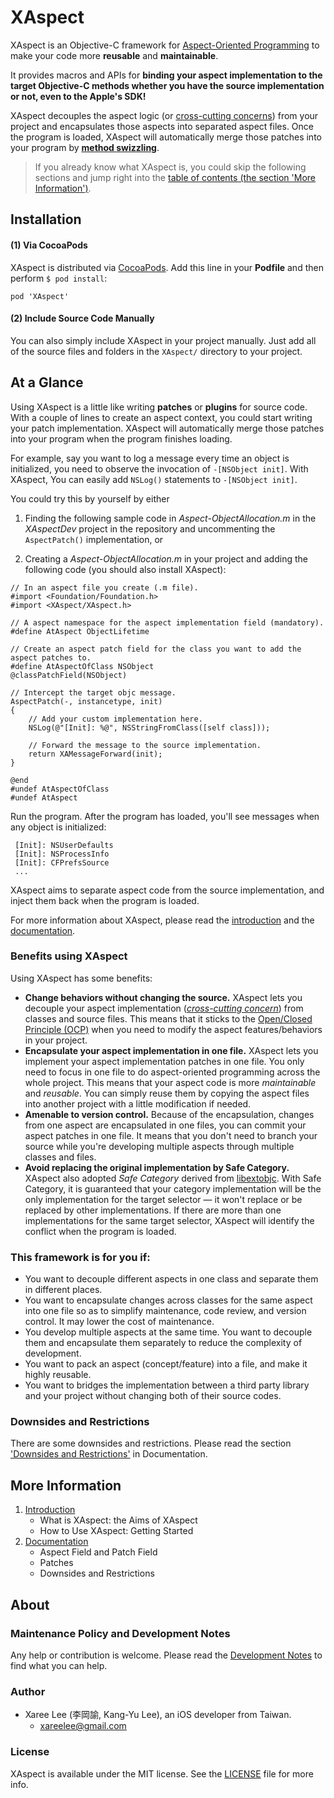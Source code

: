 # XAspect

XAspect is an Objective-C framework for [Aspect-Oriented Programming] to make your code more **reusable** and **maintainable**.

It provides macros and APIs for **binding your aspect implementation to the target Objective-C methods whether you have the source implementation or not, even to the Apple's SDK!**

XAspect decouples the aspect logic (or [cross-cutting concerns]) from your project and encapsulates those aspects into separated aspect files. Once the program is loaded, XAspect will automatically merge those patches into your program by [**method swizzling**][method swizzling].

> If you already know what XAspect is, you could skip the following sections and jump right into the [table of contents (the section 'More Information')](#more_information).


Installation
------------

#### (1) Via CocoaPods

XAspect is distributed via [CocoaPods]. Add this line in your **Podfile** and then perform `$ pod install`:

	pod 'XAspect'

#### (2) Include Source Code Manually

You can also simply include XAspect in your project manually. Just add all of the source files and folders in the `XAspect/` directory to your project.

At a Glance
-----------

Using XAspect is a little like writing **patches** or **plugins** for source code. With a couple of lines to create an aspect context, you could start writing your patch implementation. XAspect will automatically merge those patches into your program when the program finishes loading.

For example, say you want to log a message every time an object is initialized, you need to observe the invocation of `-[NSObject init]`. With XAspect, You can easily add `NSLog()` statements to `-[NSObject init]`.

You could try this by yourself by either

 1. Finding the following sample code in *Aspect-ObjectAllocation.m* in the *XAspectDev* project in the repository and uncommenting the `AspectPatch()` implementation, or

 2. Creating a *Aspect-ObjectAllocation.m* in your project and adding the following code (you should also install XAspect):


```objc
// In an aspect file you create (.m file).
#import <Foundation/Foundation.h>
#import <XAspect/XAspect.h>

// A aspect namespace for the aspect implementation field (mandatory).
#define AtAspect ObjectLifetime

// Create an aspect patch field for the class you want to add the aspect patches to.
#define AtAspectOfClass NSObject
@classPatchField(NSObject)

// Intercept the target objc message.
AspectPatch(-, instancetype, init)
{
	// Add your custom implementation here.
	NSLog(@"[Init]: %@", NSStringFromClass([self class]));

	// Forward the message to the source implementation.
	return XAMessageForward(init);
}

@end
#undef AtAspectOfClass
#undef AtAspect
```



Run the program. After the program has loaded, you'll see messages when any object is initialized:

```
 [Init]: NSUserDefaults
 [Init]: NSProcessInfo
 [Init]: CFPrefsSource
 ...
```

XAspect aims to separate aspect code from the source implementation, and inject them back when the program is loaded.

For more information about XAspect, please read the [introduction][Introduction] and the [documentation][Documentation].


### Benefits using XAspect

Using XAspect has some benefits:

 * **Change behaviors without changing the source.** XAspect lets you decouple your aspect implementation ([*cross-cutting concern*][cross-cutting concern]) from classes and source files. This means that it sticks to the [Open/Closed Principle (OCP)][OCP] when you need to modify the aspect features/behaviors in your project.
 * **Encapsulate your aspect implementation in one file.** XAspect lets you implement your aspect implementation patches in one file. You only need to focus in one file to do aspect-oriented programming across the whole project. This means that your aspect code is more *maintainable* and *reusable*. You can simply reuse them by copying the aspect files into another project with a little modification if needed.
 * **Amenable to version control.** Because of the encapsulation, changes from one aspect are encapsulated in one files, you can commit your aspect patches in one file. It means that you don't need to branch your source while you're developing multiple aspects through multiple classes and files.
 * **Avoid replacing the original implementation by Safe Category.** XAspect also adopted *Safe Category* derived from [libextobjc]. With Safe Category, it is guaranteed that your category implementation will be the only implementation for the target selector — it won't replace or be replaced by other implementations. If there are more than one implementations for the same target selector, XAspect will identify the conflict when the program is loaded.


### This framework is for you if:

 - You want to decouple different aspects in one class and separate them in different places.
 - You want to encapsulate changes across classes for the same aspect into one file so as to simplify maintenance, code review, and version control. It may lower the cost of maintenance.
 - You develop multiple aspects at the same time. You want to decouple them and encapsulate them separately to reduce the complexity of development.
 - You want to pack an aspect (concept/feature) into a file, and make it highly reusable.
 - You want to bridges the implementation between a third party library and your project without changing both of their source codes.


### Downsides and Restrictions

There are some downsides and restrictions. Please read the section ['Downsides and Restrictions'][Downsides and Restrictions] in Documentation.


## More Information

 1. [Introduction]
	* What is XAspect: the Aims of XAspect
	* How to Use XAspect: Getting Started
 2. [Documentation]
	* Aspect Field and Patch Field
	* Patches
	* Downsides and Restrictions



## About

### Maintenance Policy and Development Notes
Any help or contribution is welcome. Please read the [Development Notes] to find what you can help.

### Author
* Xaree Lee (李岡諭, Kang-Yu Lee), an iOS developer from Taiwan.
    - <xareelee@gmail.com>

### License
XAspect is available under the MIT license. See the [LICENSE] file for more info.



<!--File Links-->
[Introduction]: Documents/Introduction_of_XAspect.md#introduction-of-xaspect
[Getting Started]: Documents/Getting_Started_using_XAspect.md
[XAspect Inside]: Documents/XAspect_Inside.md
[Documentation]: Documents/Documentation.md#documentation
[Downsides and Restrictions]: Documents/Documentation.md#downsides-and-restrictions
[Development Notes]: Documents/DevelopmentNotes.md
[LICENSE]: LICENSE.md


<!--Links-->
[Aspect-Oriented Programming]: http://en.wikipedia.org/wiki/Aspect-oriented_programming
[CocoaPods]: http://cocoapods.org
[Xaree Lee]: https://github.com/xareelee
[cross-cutting concern]: http://en.wikipedia.org/wiki/Cross-cutting_concern
[OCP]: http://en.wikipedia.org/wiki/Open/closed_principle
[cross-cutting concerns]: http://en.wikipedia.org/wiki/Cross-cutting_concern
[DSL]: http://en.wikipedia.org/wiki/Domain-specific_language
[method swizzling]: http://nshipster.com/method-swizzling/
[libextobjc]: https://github.com/jspahrsummers/libextobjc
